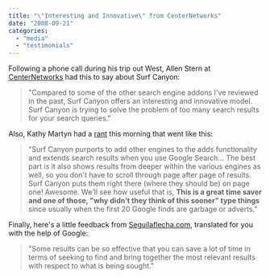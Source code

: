 ```yaml
---
title: "\"Interesting and Innovative\" from CenterNetworks"
date: "2008-09-21"
categories: 
  - "media"
  - "testimonials"
---
```


Following a phone call during his trip out West, Allen Stern at [CenterNetworks](http://www.centernetworks.com/surf-canyon-search-application-mark-cramer) had this to say about Surf Canyon:

> "Compared to some of the other search engine addons I've reviewed in the past, Surf Canyon offers an interesting and innovative model. Surf Canyon is trying to solve the problem of too many search results for your search queries."

Also, Kathy Martyn had a [rant](http://katysrant.blogspot.com/2008/09/firefox-add-ons-i-gotta-try.html) this morning that went like this:

> "Surf Canyon purports to add other engines to the adds functionality and extends search results when you use Google Search... The best part is it also shows results from deeper within the various engines as well, so you don't have to scroll through page after page of results. Surf Canyon puts them right there (where they should be) on page one! Awesome. We'll see how useful that is, **This is a great time saver and one of those, "why didn't they think of this sooner" type things** since usually when the first 20 Google finds are garbage or adverts."

Finally, here's a little feedback from [Seguílaflecha.com](http://www.seguilaflecha.com/news_18727_Surf-Canyon,-profundiza-los-resultados-de-las-busquedas.html), translated for you with the help of Google:

> "Some results can be so effective that you can save a lot of time in terms of seeking to find and bring together the most relevant results with respect to what is being sought."
